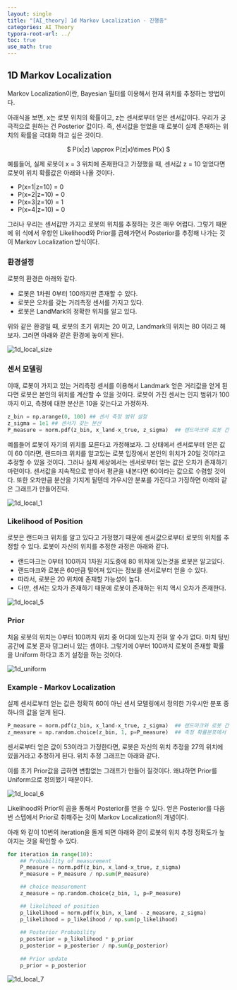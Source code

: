```yaml
---
layout: single
title: "[AI_theory] 1d Markov Localization - 진행중" 
categories: AI_Theory
typora-root-url: ../
toc: true
use_math: true
---
```





## 1D Markov Localization

Markov Localization이란, Bayesian 필터를 이용해서 현재 위치를 추정하는 방법이다. 

아래식을 보면, x는 로봇 위치의 확률이고,  z는 센서로부터 얻은 센서값이다.  우리가 궁극적으로 원하는 건 Posterior 값이다. 즉, 센서값을 얻었을 때 로봇이 실제 존재하는 위치의 확률을 극대화 하고 싶은 것이다. 

<center>$
P(x|z) \approx P(z|x)\times P(x)
$</center>







예를들어, 실제 로봇이 x = 3 위치에 존재한다고 가정했을 때,  센서값 z = 10 얻었다면 로봇이 위치 확률값은 아래와 나올 것이다. 

- P(x=1|z=10) = 0
- P(x=2|z=10) = 0
- P(x=3|z=10) = 1
- P(x=4|z=10) = 0

그러나 우리는 센서값만 가지고 로봇의 위치를 추정하는 것은 매우 어렵다. 그렇기 때문에 위 식에서 우항인 Likelihood와 Prior를 곱해가면서 Posterior를 추정해 나가는 것이 Markov Localization 방식이다. 




### 환경설정

로봇의 환경은 아래와 같다.

- 로봇은 1차원 0부터 100까지만 존재할 수 있다.  
- 로봇은 오차를 갖는 거리측정 센서를 가지고 있다.
-  로봇은 LandMark의 정확한 위치를 알고 있다. 



위와 같은 환경일 때, 로봇의 초기 위치는 20 이고,  Landmark의 위치는 80 이라고 해보자. 그러면 아래와 같은 환경에 놓이게 된다. 

![1d_local_size](/images/2024-02-26-AI_theory4_1d_localization/1d_local_size.png)

### 센서 모델링

이때, 로봇이 가지고 있는 거리측정 센서를 이용해서 Landmark 얻은 거리값을 얻게 된다면 로봇은 본인의 위치를 계산할 수 있을 것이다. 로봇이 가진 센서는 인지 범위가 100까지 이고, 측정에 대한 분산은 10을 갖는다고 가정하자.

```python
z_bin = np.arange(0, 100) ## 센서 측정 범위 설정
z_sigma = 1e1 ## 센서가 갖는 분산
P_measure = norm.pdf(z_bin, x_land-x_true, z_sigma)  ## 랜드마크와 로봇 간 거리를 측정한 확률분포
```



예를들어 로봇이 자기의 위치를 모른다고 가정해보자. 그 상태에서 센서로부터 얻은 값이 60 이라면, 랜드마크 위치를 알고있는 로봇 입장에서 본인의 위치가 20일 것이라고 추정할 수 있을 것이다. 그러나 실제 세상에서는 센서로부터 얻는 값은 오차가 존재하기 마련이다. 센서값을 지속적으로 받아서 평균을 내본다면 60이라는 값으로 수렴할 것이다. 또한 오차만큼 분산을 가지게 될텐데 가우시안 분포를 가진다고 가정하면 아래와 같은 그래프가 만들어진다. 





![1d_local_1](/images/2024-02-26-AI_theory4_1d_localization/1d_local_1-1710396181514-2.png)





### Likelihood of Position

로봇은 랜드마크 위치를 알고 있다고 가정했기 때문에 센서값으로부터 로봇의 위치를 추정할 수 있다. 로봇이 자신의 위치를 추정한 과정은 아래와 같다.

- 랜드마크는 0부터 100까지 1차원 지도중에 80 위치에 있는것을 로봇은 알고있다.
- 랜드마크와 로봇은 60만큼 떨어져 있다는 정보를 센서로부터 얻을 수 있다.
- 따라서, 로봇은 20 위치에 존재할 가능성이 높다. 
- 다만, 센서는 오차가 존재하기 때문에 로봇이 존재하는 위치 역시 오차가 존재한다.

![1d_local_5](/images/2024-02-26-AI_theory4_1d_localization/1d_local_5.png)



### Prior

처음 로봇의 위치는 0부터 100까지 위치 중 어디에 있는지 전혀 알 수가 없다. 마치 텅빈 공간에 로봇 혼자 덩그러니 있는 셈이다. 그렇기에 0부터 100까지 로봇이 존재할 확률을 Uniform 하다고 초기 설정을 하는 것이다.



![1d_uniform](/images/2024-02-26-AI_theory4_1d_localization/1d_uniform.png)





### Example - Markov Localization

실제 센서로부터 얻는 값은 정확히 60이 아닌 센서 모델링에서 정의한 가우시안 분포 중 하나의 값을 얻게 된다. 

```python
P_measure = norm.pdf(z_bin, x_land-x_true, z_sigma)  ## 랜드마크와 로봇 간 거리를 측정한 확률분포
z_measure = np.random.choice(z_bin, 1, p=P_measure)  ## 측정 확률분포에서 하나를 뽑아, 이를 센서값이라 정의
```



센서로부터 얻은 값이 53이라고 가정한다면, 로봇은 자신의 위치 추정을 27의 위치에 있을거라고 추정하게 된다. 위치 추정 그래프는 아래와 같다. 

이를 초기 Prior값을 곱하면 변함없는 그래프가 만들어 질것이다.  왜냐하면 Prior를 Uniform으로 정의했기 때문이다.

![1d_local_6](/images/2024-02-26-AI_theory4_1d_localization/1d_local_6.png)



Likelihood와 Prior의 곱을 통해서 Posterior를 얻을 수 있다. 얻은 Posterior를 다음번 스텝에서 Prior로 취해주는 것이 Markov Localization의 개념이다. 

아래 와 같이 10번의 iteration을 돌게 되면 아래와 같이 로봇의 위치 추정 정확도가 높아지는 것을 확인할 수 있다. 

```python
for iteration in range(10):
    ## Probability of measurement
    P_measure = norm.pdf(z_bin, x_land-x_true, z_sigma)
    P_measure = P_measure / np.sum(P_measure)

    ## choice measurement
    z_measure = np.random.choice(z_bin, 1, p=P_measure)

    ## likelihood of position
    p_likelihood = norm.pdf(x_bin, x_land - z_measure, z_sigma)
    p_likelihood = p_likelihood / np.sum(p_likelihood)
    
    ## Posterior Probability
    p_posterior = p_likelihood * p_prior
    p_posterior = p_posterior / np.sum(p_posterior)
    
    ## Prior update
    p_prior = p_posterior    
```



![1d_local_7](/images/2024-02-26-AI_theory4_1d_localization/1d_local_7.png)

